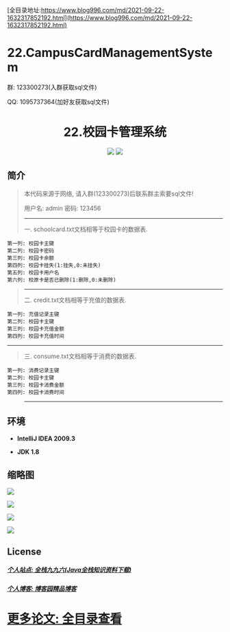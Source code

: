 [全目录地址:https://www.blog996.com/md/2021-09-22-1632317852192.html](https://www.blog996.com/md/2021-09-22-1632317852192.html)
# 22.CampusCardManagementSystem

<p>群: 123300273(入群获取sql文件)</p>
<p>QQ: 1095737364(加好友获取sql文件)</p>

<p><h1 align="center">22.校园卡管理系统</h1></p>

<p align="center">
	<img src="https://img.shields.io/badge/jdk-1.8-orange.svg"/>
    <img src="https://img.shields.io/badge/swing-1.8-lightgrey.svg"/>
</p>

## 简介

> 本代码来源于网络, 请入群(123300273)后联系群主索要sql文件!
>
> 用户名: admin  密码: 123456
> 
>------------------------------------------------------------------------------------------------------------------------
>一. schoolcard.txt文档相等于校园卡的数据表.

    第一列: 校园卡主键
    第二列: 校园卡密码
    第三列: 校园卡余额
    第四列: 校园卡挂失(1:挂失,0:未挂失)
    第五列: 校园卡用户名
    第六列: 校原卡是否已删除(1:删除,0:未删除)

>------------------------------------------------------------------------------------------------------------------------
>二. credit.txt文档相等于充值的数据表.

    第一列: 充值记录主键
    第二列: 校园卡主键
    第三列: 校园卡充值金额
    第四列: 校园卡充值时间

------------------------------------------------------------------------------------------------------------------------
>三. consume.txt文档相等于消费的数据表.

    第一列: 消费记录主键
    第二列: 校园卡主键
    第三列: 校园卡消费金额
    第四列: 校园卡消费时间
>------------------------------------------------------------------------------------------------------------------------




## 环境

- <b>IntelliJ IDEA 2009.3</b>

- <b>JDK 1.8</b>


## 缩略图

![](https://img2020.cnblogs.com/blog/588112/202011/588112-20201128003722092-450404632.png)

![](https://img2020.cnblogs.com/blog/588112/202011/588112-20201128003733465-1311600232.png)

![](https://img2020.cnblogs.com/blog/588112/202011/588112-20201128003741291-2112363655.png)

![](https://img2020.cnblogs.com/blog/588112/202011/588112-20201128003749081-629045271.png)


## License

##### [个人站点: 全栈九九六(Java全栈知识资料下载)](https://www.blog996.com/)
##### [个人博客: 博客园精品博客](https://www.cnblogs.com/yysbolg/)
# [更多论文: 全目录查看](https://www.blog996.com/md/2021-09-22-1632317852192.html)


